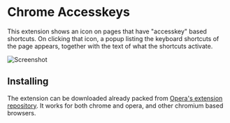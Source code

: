 Chrome Accesskeys
=================

This extension shows an icon on pages that have "accesskey" based shortcuts. On clicking that icon, a popup listing the keyboard shortcuts of the page appears, together with the text of what the shortcuts activate.

![Screenshot](http://i.imgur.com/I3gL1r8.png)

## Installing

The extension can be downloaded already packed from [Opera's extension repository](https://addons.opera.com/en/extensions/details/accesskey-shortcuts). It works for both chrome and opera, and other chromium based browsers.
